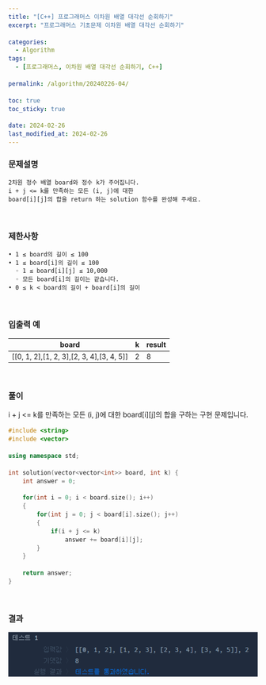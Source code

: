 ```yaml
---
title: "[C++] 프로그래머스 이차원 배열 대각선 순회하기"
excerpt: "프로그래머스 기초문제 이차원 배열 대각선 순회하기"

categories:
  - Algorithm
tags:
  - [프로그래머스, 이차원 배열 대각선 순회하기, C++]

permalink: /algorithm/20240226-04/

toc: true
toc_sticky: true

date: 2024-02-26
last_modified_at: 2024-02-26
---
```


### 문제설명

    2차원 정수 배열 board와 정수 k가 주어집니다.
    i + j <= k를 만족하는 모든 (i, j)에 대한
    board[i][j]의 합을 return 하는 solution 함수를 완성해 주세요.

<br/>

### 제한사항

    • 1 ≤ board의 길이 ≤ 100
    • 1 ≤ board[i]의 길이 ≤ 100
      ◦ 1 ≤ board[i][j] ≤ 10,000
      ◦ 모든 board[i]의 길이는 같습니다.
    • 0 ≤ k < board의 길이 + board[i]의 길이

<br/>

### 입출력 예

|board|k|result|
|-------------|---|---|
|[[0, 1, 2],[1, 2, 3],[2, 3, 4],[3, 4, 5]]|2|8|

<br/>

### 풀이

i + j <= k를 만족하는 모든 (i, j)에 대한 board[i][j]의 합을 구하는 구현 문제입니다.

```cpp
#include <string>
#include <vector>

using namespace std;

int solution(vector<vector<int>> board, int k) {
    int answer = 0;
    
    for(int i = 0; i < board.size(); i++)
    {
        for(int j = 0; j < board[i].size(); j++)
        {
            if(i + j <= k)
                answer += board[i][j];
        }
    }
    
    return answer;
}
```

<br/>

### 결과
![코드 실행결과](/assets/images/posts_img/20240226-04/001.png "코드 실행결과")

<script async src="https://pagead2.googlesyndication.com/pagead/js/adsbygoogle.js?client=ca-pub-9590884639502637"
     crossorigin="anonymous"></script>
<!-- devlogbase_01 -->
<ins class="adsbygoogle"
     style="display:block"
     data-ad-client="ca-pub-9590884639502637"
     data-ad-slot="4742297382"
     data-ad-format="auto"
     data-full-width-responsive="true"></ins>
<script>
     (adsbygoogle = window.adsbygoogle || []).push({});
</script>
